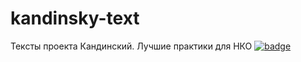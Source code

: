 # kandinsky-text
Тексты проекта Кандинский. Лучшие практики для НКО
[![badge](https://img.shields.io/badge/release-0.3b-lightgrey.svg)]()
